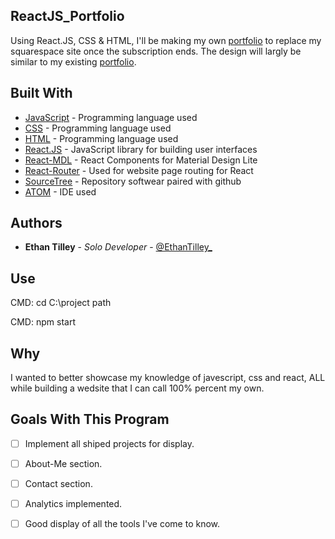 ## ReactJS_Portfolio

Using React.JS, CSS & HTML, I'll be making my own [portfolio](https://www.ethantilley.com) to replace my squarespace site once the subscription ends. The design will largly be similar to my existing [portfolio](https://www.ethantilley.com).

## Built With

* [JavaScript](https://www.javascript.com/) - Programming language used
* [CSS](https://www.w3schools.com/css/css_intro.asp) - Programming language used
* [HTML](https://www.w3schools.com/html/) - Programming language used
* [React.JS](https://reactjs.org/) - JavaScript library for building user interfaces
* [React-MDL](https://tleunen.github.io/react-mdl/) - React Components for Material Design Lite
* [React-Router](https://github.com/ReactTraining/react-router) - Used for website page routing for React
* [SourceTree](https://www.sourcetreeapp.com/) - Repository softwear paired with github
* [ATOM](https://atom.io/) - IDE used

## Authors

* **Ethan Tilley** - *Solo Developer* - [@EthanTilley_](https://twitter.com/EthanTilley_)

## Use

CMD: cd C:\project path

CMD: npm start

## Why

I wanted to better showcase my knowledge of javescript, css and react, ALL while building a wedsite that I can call 100% percent my own.

## Goals With This Program
- [ ] Implement all shiped projects for display.
- [ ] About-Me section.
- [ ] Contact section.
- [ ] Analytics implemented.
- [ ] Good display of all the tools I've come to know.



